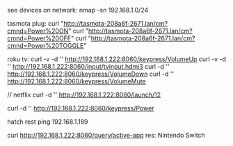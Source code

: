 see devices on network: nmap -sn 192.168.1.0/24


tasmota plug: 
curl "http://tasmota-208a6f-2671.lan/cm?cmnd=Power%20ON"
curl "http://tasmota-208a6f-2671.lan/cm?cmnd=Power%20OFF"
curl "http://tasmota-208a6f-2671.lan/cm?cmnd=Power%20TOGGLE"


roku tv: 
curl -v -d '' http://192.168.1.222:8060/keypress/VolumeUp
curl -v -d '' http://192.168.1.222:8060/input/tvinput.hdmi3
curl -d '' http://192.168.1.222:8060/keypress/VolumeDown
curl -d '' http://192.168.1.222:8060/keypress/VolumeMute

// netflix
curl -d '' http://192.168.1.222:8060/launch/12 

curl -d '' http://192.168.1.222:8060/keypress/Power

hatch rest
ping 192.168.1.189


curl http://192.168.1.222:8060/query/active-app
res: <?xml version="1.0" encoding="UTF-8" ?>
<active-app>
        <app id="tvinput.hdmi4" type="tvin" version="1.0.0" ui-location="tvinput.hdmi4">Nintendo Switch</app>
</active-app>

